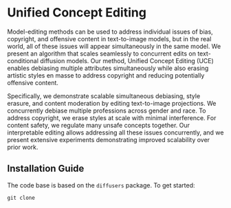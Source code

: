# Unified Concept Editing
Model-editing methods can be used to address individual issues of bias, copyright, and offensive content in text-to-image models, but in the real world, all of these issues will appear simultaneously in the same model. We present an algorithm that scales seamlessly to concurrent edits on text-conditional diffusion models. Our method, Unified Concept Editing (UCE) enables debiasing multiple attributes simultaneously while also erasing artistic styles en masse to address copyright and reducing potentially offensive content. <br>

Specifically, we demonstrate scalable simultaneous debiasing, style erasure, and content moderation by editing text-to-image projections. We concurrently debiase multiple professions across gender and race. To address copyright, we erase styles at scale with minimal interference. For content safety, we regulate many unsafe concepts together. Our interpretable editing allows addressing all these issues concurrently, and we present extensive experiments demonstrating improved scalability over prior work.

## Installation Guide
The code base is based on the `diffusers` package. To get started:
```
git clone 
```
